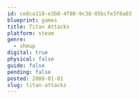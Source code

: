 ```yaml
---
id: ce8ca118-e3b0-4f80-9c38-05bcfe3f8a03
blueprint: games
title: Titan Attacks
platform: steam
genre:
  - shmup
digital: true
physical: false
guide: false
pending: false
posted: 2000-01-01
slug: titan-attacks
---
```


